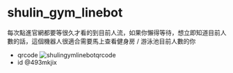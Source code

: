 # shulin_gym_linebot
每次點進官網都要等很久才看的到目前人流，如果你懶得等待，想立即知道目前人數的話，這個機器人很適合需要馬上查看健身房 / 游泳池目前人數的你
* qrcode
![shulingymlinebotqrcode](https://user-images.githubusercontent.com/103400040/209166547-2b0d55a9-4e3b-48d7-9304-4cee79801960.png)
* id
@493mkjix
